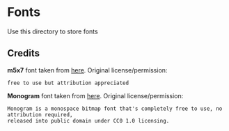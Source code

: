 # Fonts

Use this directory to store fonts


## Credits

**m5x7** font taken from [here](https://managore.itch.io/m5x7).
Original license/permission:
```
free to use but attribution appreciated
```

**Monogram** font taken from [here](https://datagoblin.itch.io/monogram).
Original license/permission:
```
Monogram is a monospace bitmap font that's completely free to use, no attribution required, 
released into public domain under CC0 1.0 licensing. 
```
